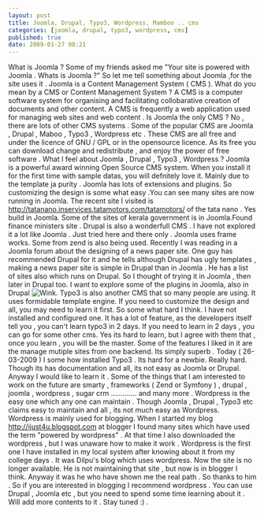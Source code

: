 ```yaml
---
layout: post
title: Joomla, Drupal, Typo3, Wordpress, Mamboo .. cms
categories: [joomla, drupal, typo3, wordpress, cms]
published: true
date: 2009-01-27 08:21
---
```

What is Joomla ?  Some of my friends asked me "Your site is powered with Joomla . Whats is Joomla ?"  So let me tell something about Joomla ,for the site uses it .  Joomla is a Content Management System ( CMS ).  What do you mean by a CMS or Content Management System ?  A CMS is a computer software system for organising and facilitating collobarative creation of documents and other content. A CMS is frequently a web application used for managing web sites and web content .  Is Joomla the only CMS ?  No , there are lots of other CMS systems . Some of the popular CMS are Joomla , Drupal , Maboo , Typo3 , Wordpress etc . These CMS are all free and under the licence of GNU / GPL or in the opensource licence. As its free you can download change and redistribute , and enjoy the power of free software .  What I feel about Joomla , Drupal , Typo3 , Wordpress ? Joomla is a powerful award winning Open Source CMS system. When you install it for the first time with sample datas, you will defnitely love it. Mainly due to the template ja purity . Joomla has lots of extensions and plugins. So customizing the design is some what easy .You can see many sites are now running in Joomla. The recent site I visited is http://tatanano.inservices.tatamotors.com/tatamotors/ of the tata nano . Yes build in Joomla. Some of the sites of kerala government is in Joomla.Found finance ministers site .  Drupal is also a wonderfull CMS . I have not explored it a lot like Joomla . Just tried here and there only . Joomla uses frame works. Some from zend is also being used. Recently I was reading in a Joomla forum about the designing of a news paper site. One guy has recommended Drupal for it and he tells although Drupal has ugly templates , making a news paper site is simple in Drupal than in Joomla . He has a list of sites also which runs on Drupal. So I thought of trying it in Joomla , then later in Drupal too. I want to explore some of the plugins in Joomla, also in Drupal ![Wink](plugins/editors/tinymce/jscripts/tiny_mce/plugins/emotions/images/smiley-wink.gif "Wink").  Typo3 is also another CMS that so many people are using. It uses formidable template engine. If you need to customize the design and all, you may need to learn it first. So some what hard I think. I have not installed and configured one. It has a lot of feature, as the developers itself tell you , you can't learn typo3 in 2 days. If you need to learn in 2 days , you can go for some other cms. Yes its hard to learn, but I agree with them that , once you learn , you will be the master. Some of the features I liked in it are the manage mutiple sites from one backend. Its simply superb . Today ( 26-03-2009 ) I some how installed Typo3 . Its hard for a newbie. Really hard. Though its has documentation and all, its not easy as Joomla or Drupal. Anyway I would like to learn it . Some of the things that I am interested to work on the future are smarty , frameworks ( Zend or Symfony ) , drupal , joomla , wordpress , sugar crm ............. and many more .  Wordpress is the easy one which any one can maintain . Though Joomla , Drupal , Typo3 etc claims easy to maintain and all , its not much easy as Wordpress. Wordpress is mainly used for blogging. When I started my blog http://ijust4u.blogspot.com at blogger I found many sites which have used the term "powered by wordpress" . At that time I also downloaded the wordpress , but I was unaware how to make it work . Wordpress is the first one I have installed in my local system after knowing about it from my college days . It was Dilpu's blog which uses wordpress. Now the site is no longer available. He is not maintaining that site , but now is in blogger I think. Anyway it was he who have shown me the real path . So thanks to him . So if you are interested in blogging I recommend wordpress . You can use Drupal , Joomla etc , but you need to spend some time learning about it .  Will add more contents to it . Stay tuned :) .   
